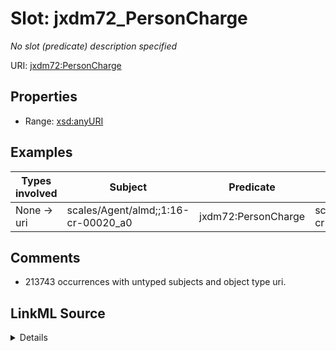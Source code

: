 

# Slot: jxdm72_PersonCharge


_No slot (predicate) description specified_





URI: [jxdm72:PersonCharge](http://release.niem.gov/niem/domains/jxdm/7.2/#PersonCharge)



<!-- no inheritance hierarchy -->








## Properties

* Range: [xsd:anyURI](http://www.w3.org/2001/XMLSchema#anyURI)






## Examples

| Types involved | Subject | Predicate | Object |
| --- | --- | --- | --- |
| None → uri | scales/Agent/almd;;1:16-cr-00020_a0 | jxdm72:PersonCharge | scales/Charge/almd;;1:16-cr-00020_c0-1 |


## Comments

* 213743 occurrences with untyped subjects and object type uri.



## LinkML Source

<details>

```yaml
name: jxdm72_PersonCharge
description: No slot (predicate) description specified
comments:
- 213743 occurrences with untyped subjects and object type uri.
examples:
- description: None → uri
  object:
    example_object: scales/Charge/almd;;1:16-cr-00020_c0-1
    example_object_type: uri
    example_predicate: jxdm72:PersonCharge
    example_subject: scales/Agent/almd;;1:16-cr-00020_a0
    example_subject_type: None
from_schema: scales-kg-new
rank: 1000
slot_uri: jxdm72:PersonCharge
alias: jxdm72_PersonCharge
range: uri

```
</details>